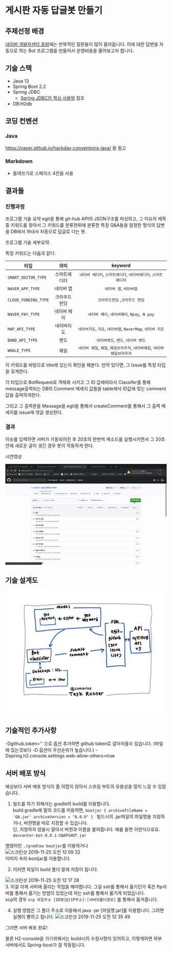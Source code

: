 # 게시판 자동 답글봇 만들기

## 주제선정 배경
[네이버 개발자센터 포럼](https://developers.naver.com/forum/list)에는 반복적인 질문들이 많이 올라옵니다.
이에 대한 답변을 자동으로 하는 Bot 프로그램을 만들어서 운영비용을 줄어보고자 합니다.

## 기술 스택
- Java 13
- Spring Boot 2.2
- Spring JDBC
    - [Spring JDBC의 핵심 사용법](https://github.com/benelog/spring-jdbc-tips/blob/master/spring-jdbc-core.md) 참조
- DB:H2db


## 코딩 컨벤션
### Java
https://naver.github.io/hackday-conventions-java/ 을 참고

### Markdown
- 들여쓰기로 스페이스 4칸을 사용



## 결과들

### 진행과정

프로그램 기술 요약
egit을 통해 git-hub API의 JSON구조를 파싱하고, 그 이슈의 제목중 키워드를 찾아서 그 키워드를 분류한뒤에 분류한 특정 Q&A들을 일정한 형식의 답변을 DB에서 꺼내서 자동으로 답글로 다는 봇.

프로그램 기술 세부요약.

특정 키워드는 다음과 같다.

| 타입 | 의미 | keyword |
|---|:---:|:---:|
| `SMART_EDITOR_TYPE` | 스마트에디터 | `네이버 에디터`, `스마트에디터`, `네이버에디터`, `스마트 에디터` |
| `NAVER_APP_TYPE` | 네이버 앱 | `네이버 앱`, `네이버앱` |
| `CLOUD_FUNDING_TYPE` | 크라우드펀딩 | `크라우드펀딩` ,`크라우드 펀딩`|
| `NAVER_PAY_TYPE` | 네이버 페이 |`네이버 페이`, `네이버페이`, `Npay`,` N pay`|
| `MAP_API_TYPE` | 네이버지도 |`네이버지도`, `지도`, `네이버맵`, `NaverMap`, `네이버 지도`|
| `BAND_API_TYPE` | 밴드 |`네이버밴드`, `밴드`, `네이버 밴드`|
| `WHALE_TYPE` | 웨일 |`네이버 웨일`, `웨일`, `웨일브라우저`, `네이버웨일`, `네이버웨일브라우저`|

이 키워드를 바탕으로 title에 있는지 확인을 해본다. 만약 있다면, 그 Issue를 특정 타입을 갖게한다.

각 타입으로 BotRequest로 객체화 시키고 그 ID 값에따라서
Classifer를 통해 message출력되는 DB의 Comment 메세지 값들을 table에서 ID값에 맞는 comment값을 출력하게한다.

그리고 그 출력문을 Message을 egit을 통해서 createComment를 통해서 그 출력 메세지를 issue에 댓글 생성한다.

### 결과

이슈를 입력하면 서버가 가동되어진 후 20초의 한번씩 메소드를 실행시키면서 그 20초안에 새로운 글이 생긴 경우 봇이 작동하게 한다.

시연영상

![기능구현 동영상 or gif](readme/QA_BOT_Excute.gif)


## 기술 설계도

![기술설계사진](readme/tech_Summary.jpg)


## 기술적인 추가사항

-Dgithub.token='' 으로 옵션 추가하면 github token로 갈아끼울수 있습니다. (파일에 있는것보다 -D 옵션이 우선순위가 높습니다.)
-Dspring.h2.console.settings.web-allow-others=true

## 서버 배포 방식


예상보다 서버 배포 방식이 좀 어렵지 않아서 스프링 부트의 유용성을 많이 느낄 수 있었습니다.    

1. 빌드를 하기 위해서는 gradle의 build를 이용합니다.    
build.gradle에 밑의 코드를 이용하면,
`bootjar {
	archiveFileName = 'QA.jar'
	archiveVersion = "0.0.0"
}
`
빌드시의 .jar파일의 파일명을 지정하거나, 버젼명을 따로 지정할 수 있습니다.    
단, 지정하지 않을시 알아서 버젼과 이름을 붙혀줍니다. 예를 들면 이런식으로요.
`devcenter-bot-0.0.1-SNAPSHOT.jar`    
    
명령어인 `./gredlew bootjar`를 이용하거나    
![스크린샷 2019-11-25 오전 12 09 32](https://user-images.githubusercontent.com/17822723/69496751-b051bd00-0f18-11ea-853e-73988e52a861.png)    
이미지 속의 bootjar를 이용합니다.

2. 이러면 파일이 build 폴더 밑에 저장이 됩니다.    
    
![스크린샷 2019-11-25 오전 12 17 28](https://user-images.githubusercontent.com/17822723/69496777-09215580-0f19-11ea-9333-a3df8e0c647b.png)    
3. 이걸 이제 서버에 올리는 작업을 해야합니다. 그걸 ssh를 통해서 옮기던가 혹은 ftp서버를 통해서 옮기는 방법이 있었는데 저는 ssh를 통해서 옮기게 되었습니다.    
scp의 경우 `scp 파일주소 [ID명]@[IP주소]:[서버의폴더경로]` 를 통해서 옮겨줍니다.    
    
4. 실행 방법은 그 폴더 주소로 이동해서 java -jar [파일명.jar]를 이용합니다. 그려면 실행이 뿅하고 됩니다.
![스크린샷 2019-11-25 오전 12 35 49](https://user-images.githubusercontent.com/17822723/69497008-8c43ab00-0f1b-11ea-98a6-24c49e029128.png)

그러면 서버 배포 완료!

물론 H2-console을 가기위해서는 build시의 수정사항이 있어하고, 이렇게하면 외부 서버에서도 Spring-boot가 잘 작동됩니다.
